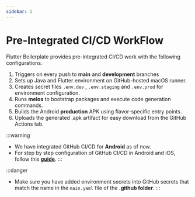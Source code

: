```yaml
---
sidebar: 1
---
```


# Pre-Integrated CI/CD WorkFlow 

Flutter Boilerplate provides pre-integrated CI/CD work with the following configurations.

1. Triggers on every push to **main** and **development** branches
2. Sets up Java and Flutter environment on GitHub-hosted macOS runner.
3. Creates secret files `.env.dev` , `.env.staging` and `.env.prod` for environment configuration.
4. Runs **melos** to bootstrap packages and execute code generation commands.
5. Builds the Android **production** APK using flavor-specific entry points.
6. Uploads the generated .apk artifact for easy download from the GitHub Actions tab.

:::warning
- We have integrated GitHub CI/CD for **Android** as of now.
- For step by step configuration of GitHub CI/CD in Android and iOS, follow this [**guide**](https://colorful-dinosaur-b59.notion.site/CI-CD-in-Flutter-1a6d70f4b3fc80459deefbda2fb0818d).
:::

:::danger
- Make sure you have added environment secrets into GitHub secrets that match the name in the `main.yaml` file of the **.github folder**.
:::
